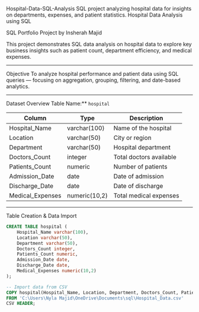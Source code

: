  Hospital-Data-SQL-Analysis
SQL project analyzing hospital data for insights on departments, expenses, and patient statistics.
 Hospital Data Analysis using SQL

SQL Portfolio Project by Insherah Majid

This project demonstrates SQL data analysis on hospital data to explore key business insights such as patient count, department efficiency, and medical expenses.

---

Objective
To analyze hospital performance and patient data using SQL queries — focusing on aggregation, grouping, filtering, and date-based analytics.

---

 Dataset Overview
Table Name:** `hospital`

| Column | Type | Description |
|---------|------|--------------|
| Hospital_Name | varchar(100) | Name of the hospital |
| Location | varchar(50) | City or region |
| Department | varchar(50) | Hospital department |
| Doctors_Count | integer | Total doctors available |
| Patients_Count | numeric | Number of patients |
| Admission_Date | date | Date of admission |
| Discharge_Date | date | Date of discharge |
| Medical_Expenses | numeric(10,2) | Total medical expenses |

---
Table Creation & Data Import

```sql
CREATE TABLE hospital (
    Hospital_Name varchar(100),
    Location varchar(50),
    Department varchar(50),
    Doctors_Count integer,
    Patients_Count numeric,
    Admission_Date date,
    Discharge_Date date,
    Medical_Expenses numeric(10,2)
);

-- Import data from CSV
COPY hospital(Hospital_Name, Location, Department, Doctors_Count, Patients_Count, Admission_Date, Discharge_Date, Medical_Expenses)
FROM 'C:\Users\Nyla Majid\OneDrive\Documents\sql\Hospital_Data.csv'
CSV HEADER;

